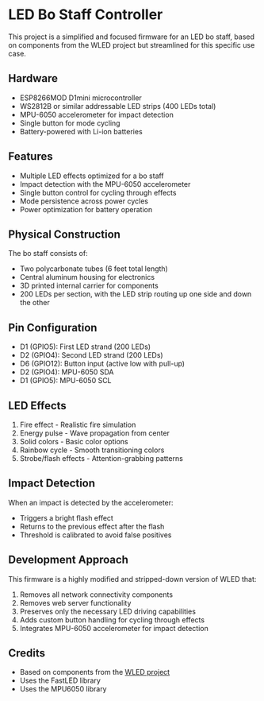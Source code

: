 # LED Bo Staff Controller

This project is a simplified and focused firmware for an LED bo staff, based on components from the WLED project but streamlined for this specific use case.

## Hardware

- ESP8266MOD D1mini microcontroller
- WS2812B or similar addressable LED strips (400 LEDs total)
- MPU-6050 accelerometer for impact detection
- Single button for mode cycling
- Battery-powered with Li-ion batteries

## Features

- Multiple LED effects optimized for a bo staff
- Impact detection with the MPU-6050 accelerometer
- Single button control for cycling through effects
- Mode persistence across power cycles
- Power optimization for battery operation

## Physical Construction

The bo staff consists of:
- Two polycarbonate tubes (6 feet total length)
- Central aluminum housing for electronics
- 3D printed internal carrier for components
- 200 LEDs per section, with the LED strip routing up one side and down the other

## Pin Configuration

- D1 (GPIO5): First LED strand (200 LEDs)
- D2 (GPIO4): Second LED strand (200 LEDs)
- D6 (GPIO12): Button input (active low with pull-up)
- D2 (GPIO4): MPU-6050 SDA
- D1 (GPIO5): MPU-6050 SCL

## LED Effects

1. Fire effect - Realistic fire simulation
2. Energy pulse - Wave propagation from center
3. Solid colors - Basic color options
4. Rainbow cycle - Smooth transitioning colors
5. Strobe/flash effects - Attention-grabbing patterns

## Impact Detection

When an impact is detected by the accelerometer:
- Triggers a bright flash effect
- Returns to the previous effect after the flash
- Threshold is calibrated to avoid false positives

## Development Approach

This firmware is a highly modified and stripped-down version of WLED that:
1. Removes all network connectivity components
2. Removes web server functionality
3. Preserves only the necessary LED driving capabilities
4. Adds custom button handling for cycling through effects
5. Integrates MPU-6050 accelerometer for impact detection

## Credits

- Based on components from the [WLED project](https://github.com/Aircoookie/WLED)
- Uses the FastLED library
- Uses the MPU6050 library
